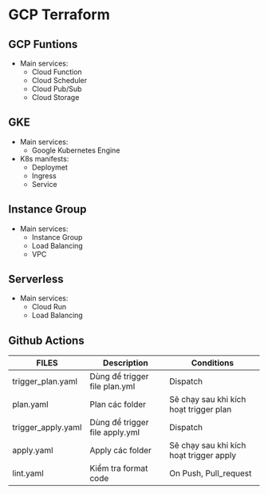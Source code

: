 # GCP Terraform

## GCP Funtions
- Main services:
  + Cloud Function
  + Cloud Scheduler
  + Cloud Pub/Sub
  + Cloud Storage

## GKE
- Main services:
  + Google Kubernetes Engine
- K8s manifests:
  + Deploymet
  + Ingress
  + Service

## Instance Group
- Main services:
  + Instance Group
  + Load Balancing
  + VPC

## Serverless
- Main services:
  + Cloud Run
  + Load Balancing

## Github Actions

| FILES | Description | Conditions |
| --- | --- | ---|
| trigger_plan.yaml | Dùng để trigger file plan.yml | Dispatch | 
| plan.yaml | Plan các folder | Sẽ chạy sau khi kích hoạt trigger plan |
| trigger_apply.yaml | Dùng để trigger file apply.yml | Dispatch | 
| apply.yaml | Apply các folder | Sẽ chạy sau khi kích hoạt trigger apply |
| lint.yaml | Kiểm tra format code | On Push, Pull_request | 
